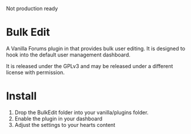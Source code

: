 Not production ready

Bulk Edit
=========
A Vanilla Forums plugin in that provides bulk user editing. It is designed to hook into the default user management dashboard.

It is released under the GPLv3 and may be released under a different license with permission.

Install
=======
1.	Drop the BulkEdit folder into your vanilla/plugins folder.
2.	Enable the plugin in your dashboard
3.	Adjust the settings to your hearts content